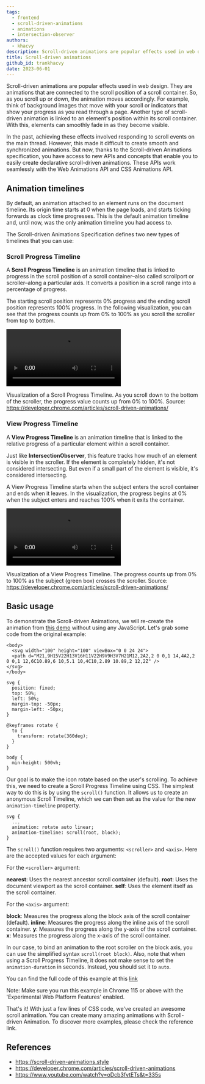 ```yaml
---
tags:
  - frontend
  - scroll-driven-animations
  - animations
  - intersection-observer
authors:
  - khacvy
description: Scroll-driven animations are popular effects used in web design. They are animations that are connected to the scroll position of a scroll container.
title: Scroll-driven animations
github_id: trankhacvy
date: 2023-06-01
---
```


Scroll-driven animations are popular effects used in web design. They are animations that are connected to the scroll position of a scroll container. So, as you scroll up or down, the animation moves accordingly. For example, think of background images that move with your scroll or indicators that show your progress as you read through a page. Another type of scroll-driven animation is linked to an element's position within its scroll container. With this, elements can smoothly fade in as they become visible.

In the past, achieving these effects involved responding to scroll events on the main thread. However, this made it difficult to create smooth and synchronized animations. But now, thanks to the Scroll-driven Animations specification, you have access to new APIs and concepts that enable you to easily create declarative scroll-driven animations. These APIs work seamlessly with the Web Animations API and CSS Animations API.

## Animation timelines

By default, an animation attached to an element runs on the document timeline. Its origin time starts at 0 when the page loads, and starts ticking forwards as clock time progresses. This is the default animation timeline and, until now, was the only animation timeline you had access to.

The Scroll-driven Animations Specification defines two new types of timelines that you can use:

### Scroll Progress Timeline

A **Scroll Progress Timeline** is an animation timeline that is linked to progress in the scroll position of a scroll container–also called scrollport or scroller–along a particular axis. It converts a position in a scroll range into a percentage of progress.

The starting scroll position represents 0% progress and the ending scroll position represents 100% progress. In the following visualization, you can see that the progress counts up from 0% to 100% as you scroll the scroller from top to bottom.

<video src="https://storage.googleapis.com/web-dev-uploads/video/AeNB0cHNDkYPUYzDuv8gInYA9rY2/xdU4YJ6cxjNYpec1XcE6.mp4" controls></video>

Visualization of a Scroll Progress Timeline. As you scroll down to the bottom of the scroller, the progress value counts up from 0% to 100%. Source: https://developer.chrome.com/articles/scroll-driven-animations/

### View Progress Timeline

A **View Progress Timeline** is an animation timeline that is linked to the relative progress of a particular element within a scroll container.

Just like **IntersectionObserver**, this feature tracks how much of an element is visible in the scroller. If the element is completely hidden, it's not considered intersecting. But even if a small part of the element is visible, it's considered intersecting.

A View Progress Timeline starts when the subject enters the scroll container and ends when it leaves. In the visualization, the progress begins at 0% when the subject enters and reaches 100% when it exits the container.

<video src="https://storage.googleapis.com/web-dev-uploads/video/AeNB0cHNDkYPUYzDuv8gInYA9rY2/rvPTFW2277KBTuWiZFj1.mp4" controls></video>

Visualization of a View Progress Timeline. The progress counts up from 0% to 100% as the subject (green box) crosses the scroller. Source: https://developer.chrome.com/articles/scroll-driven-animations/

## Basic usage

To demonstrate the Scroll-driven Animations, we will re-create the animation from [this demo](https://codepen.io/chriscoyier/pen/mdVWgdN) without using any JavaScript. Let's grab some code from the original example:

```
<body>
  <svg width="100" height="100" viewBox="0 0 24 24">
  <path d="M21,9H15V22H13V16H11V22H9V9H3V7H21M12,2A2,2 0 0,1 14,4A2,2 0 0,1 12,6C10.89,6 10,5.1 10,4C10,2.89 10.89,2 12,2Z" />
</svg>
</body>
```

```
svg {
  position: fixed;
  top: 50%;
  left: 50%;
  margin-top: -50px;
  margin-left: -50px;
}

@keyframes rotate {
  to {
    transform: rotate(360deg);
  }
}

body {
  min-height: 500vh;
}
```

Our goal is to make the icon rotate based on the user's scrolling. To achieve this, we need to create a Scroll Progress Timeline using CSS. The simplest way to do this is by using the `scroll()` function. It allows us to create an anonymous Scroll Timeline, which we can then set as the value for the new `animation-timeline` property.

```
svg {
  ...
  animation: rotate auto linear;
  animation-timeline: scroll(root, block);
}
```

The `scroll()` function requires two arguments: `<scroller>` and `<axis>`. Here are the accepted values for each argument:

For the `<scroller>` argument:

**nearest**: Uses the nearest ancestor scroll container (default). **root**: Uses the document viewport as the scroll container. **self**: Uses the element itself as the scroll container.

For the `<axis>` argument:

**block**: Measures the progress along the block axis of the scroll container (default). **inline**: Measures the progress along the inline axis of the scroll container. **y**: Measures the progress along the y-axis of the scroll container. **x**: Measures the progress along the x-axis of the scroll container.

In our case, to bind an animation to the root scroller on the block axis, you can use the simplified syntax `scroll(root block)`. Also, note that when using a Scroll Progress Timeline, it does not make sense to set the `animation-duration` in seconds. Instead, you should set it to `auto`.

You can find the full code of this example at this [link](https://codepen.io/Levi-ackerman/pen/BaqeENy)

Note: Make sure you run this example in Chrome 115 or above with the 'Experimental Web Platform Features' enabled.

That's it! With just a few lines of CSS code, we've created an awesome scroll animation. You can create many amazing animations with Scroll-driven Animation. To discover more examples, please check the reference link.

## References

- https://scroll-driven-animations.style
- https://developer.chrome.com/articles/scroll-driven-animations
- https://www.youtube.com/watch?v=oDcb3fvtETs&t=335s
